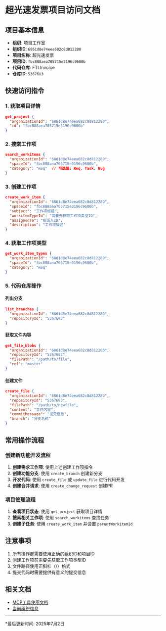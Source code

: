 # 超光速发票项目访问文档

## 项目基本信息
- **组织**: 项目工作室
- **组织ID**: `6861d8e74eea682c8d812280`
- **项目名称**: 超光速发票
- **项目ID**: `fbc888aea705715e3196c9600b`
- **代码仓库**: FTLInvoice
- **仓库ID**: `5367683`

## 快速访问指令

### 1. 获取项目详情
```json
get_project {
  "organizationId": "6861d8e74eea682c8d812280",
  "id": "fbc888aea705715e3196c9600b"
}
```

### 2. 搜索工作项
```json
search_workitems {
  "organizationId": "6861d8e74eea682c8d812280",
  "spaceId": "fbc888aea705715e3196c9600b",
  "category": "Req"  // 可选值: Req, Task, Bug
}
```

### 3. 创建工作项
```json
create_work_item {
  "organizationId": "6861d8e74eea682c8d812280",
  "spaceId": "fbc888aea705715e3196c9600b",
  "subject": "工作项标题",
  "workitemTypeId": "需要先获取工作项类型ID",
  "assignedTo": "指派人ID",
  "description": "工作项描述"
}
```

### 4. 获取工作项类型
```json
get_work_item_types {
  "organizationId": "6861d8e74eea682c8d812280",
  "spaceId": "fbc888aea705715e3196c9600b",
  "category": "Req"
}
```

### 5. 代码仓库操作

#### 列出分支
```json
list_branches {
  "organizationId": "6861d8e74eea682c8d812280",
  "repositoryId": "5367683"
}
```

#### 获取文件内容
```json
get_file_blobs {
  "organizationId": "6861d8e74eea682c8d812280",
  "repositoryId": "5367683",
  "filePath": "/path/to/file",
  "ref": "master"
}
```

#### 创建文件
```json
create_file {
  "organizationId": "6861d8e74eea682c8d812280",
  "repositoryId": "5367683",
  "filePath": "/path/to/newfile",
  "content": "文件内容",
  "commitMessage": "提交信息",
  "branch": "分支名称"
}
```

## 常用操作流程

### 创建新功能开发流程
1. **创建需求工作项**: 使用上述创建工作项指令
2. **创建功能分支**: 使用 `create_branch` 创建新分支
3. **开发代码**: 使用 `create_file` 或 `update_file` 进行代码开发
4. **创建合并请求**: 使用 `create_change_request` 创建PR

### 项目管理流程
1. **查看项目状态**: 使用 `get_project` 获取项目详情
2. **搜索相关工作项**: 使用 `search_workitems` 查找任务
3. **创建子任务**: 使用 `create_work_item` 并设置 `parentWorkitemId`

## 注意事项
1. 所有操作都需要使用正确的组织ID和项目ID
2. 创建工作项前需要先获取工作项类型ID
3. 文件路径使用正斜杠（/）格式
4. 提交代码时需要提供有意义的提交信息

## 相关文档
- [MCP工具使用文档](./MCP工具使用文档.md)
- [当前组织信息](./当前组织信息.md)

---
*最后更新时间: 2025年7月2日